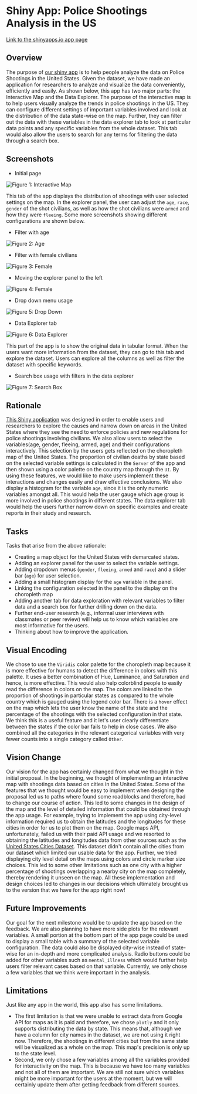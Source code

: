 # Shiny App: Police Shootings Analysis in the US

[Link to the shinyapps.io app page](https://adityashrm21.shinyapps.io/us-police-shootings-analysis/)

## Overview

  The purpose of [our shiny app](https://adityashrm21.shinyapps.io/us-police-shootings-analysis/) is to help people analyze the data on Police Shootings in the United States. Given the dataset, we have made an application for researchers to analyze and visualize the data conveniently, efficiently and easily. As shown below, this app has two major parts: the Interactive Map and the Data Explorer. The purpose of the interactive map is to help users visually analyze the trends in police shootings in the US. They can configure different settings of important variables involved and look at the distribution of the data state-wise on the map. Further, they can filter out the data with these variables in the data explorer tab to look at particular data points and any specific variables from the whole dataset. This tab would also allow the users to search for any terms for filtering the data through a search box.

## Screenshots

- Initial page

![Figure 1: Interactive Map](../imgs/initial_data.png)

This tab of the app displays the distribution of shootings with user selected settings on the map. In the explorer panel, the user can adjust the `age`, `race`, `gender` of the shot civilians, as well as how the shot civilians were `armed` and how they were `fleeing`. Some more screenshots showing different configurations are shown below.

- Filter with age

![Figure 2: Age](../imgs/age_filter.png)

- Filter with female civilians

![Figure 3: Female](../imgs/more_filters.png)

- Moving the explorer panel to the left

![Figure 4: Female](../imgs/more_filters.png)

- Drop down menu usage

![Figure 5: Drop Down](../imgs/drop_down.png)

- Data Explorer tab

![Figure 6: Data Explorer](../imgs/data_explorer.png)

This part of the app is to show the original data in tabular format. When the users want more information from the dataset, they can go to this tab and explore the dataset. Users can explore all the columns as well as filter the dataset with specific keywords.

- Search box usage with filters in the data explorer

![Figure 7: Search Box](../imgs/search_box.png)

## Rationale

[This Shiny application](https://adityashrm21.shinyapps.io/us-police-shootings-analysis/) was designed in order to enable users and researchers to explore the causes and narrow down on areas in the United States where they see the need to enforce policies and new regulations for police shootings involving civilians. We also allow users to select the variables(age, gender, fleeing, armed, age) and their configurations interactively. This selection by the users gets reflected on the choropleth map of the United States. The proportion of civilian deaths by state based on the selected variable settings is calculated in the `Server` of the app and then shown using a color palette on the country map through the `UI`. By using these features, we would like to make users implement these interactions and changes easily and draw effective conclusions. We also display a histogram for the variable `age`, since it is the only numeric variables amongst all. This would help the user gauge which age group is more involved in police shootings in different states. The data explorer tab would help the users further narrow down on specific examples and create reports in their study and research.

## Tasks

Tasks that arise from the above rationale:

- Creating a map object for the United States with demarcated states.
- Adding an explorer panel for the user to select the variable settings.
- Adding dropdown menus (`gender`, `fleeing`, `armed` and `race`) and a slider bar (`age`) for user selection.
- Adding a small histogram display for the `age` variable in the panel.
- Linking the configuration selected in the panel to the display on the choropleth map
- Adding another tab for data exploration with relevant variables to filter data and a search box for further drilling down on the data.
- Further end-user research (e.g., informal user interviews with classmates or peer review) will help us to know which variables are most informative for the users.
- Thinking about how to improve the application.

## Visual Encoding

We chose to use the `Viridis` color palette for the choropleth map because it is more effective for humans to detect the difference in colors with this palette. It uses a better combination of Hue, Luminance, and Saturation and hence, is more effective. This would also help colorblind people to easily read the difference in colors on the map. The colors are linked to the proportion of shootings in particular states as compared to the whole country which is gauged using the legend color bar. There is a `hover` effect on the map which lets the user know the name of the state and the percentage of the shootings with the selected configuration in that state. We think this is a useful feature and it let's user clearly differentiate between the states if the color bar fails to help in close cases. We also combined all the categories in the relevant categorical variables with very fewer counts into a single category called `Other`.

## Vision Change

Our vision for the app has certainly changed from what we thought in the initial proposal. In the beginning, we thought of implementing an interactive map with shootings data based on cities in the United States. Some of the features that we thought would be easy to implement when designing the proposal led us to paths where found some roadblocks and therefore, had to change our course of action. This led to some changes in the design of the map and the level of detailed information that could be obtained through the app usage. For example, trying to implement the app using city-level information required us to obtain the latitudes and the longitudes for these cities in order for us to plot them on the map. Google maps API, unfortunately, failed us with their paid API usage and we resorted to obtaining the latitudes and longitudes data from other sources such as the [United States Cities Dataset](https://simplemaps.com/data/us-cities). This dataset didn't contain all the cities from our dataset which limited our usable data for the app. Further, we tried displaying city level detail on the maps using colors and circle marker size choices. This led to some other limitations such as one city with a higher percentage of shootings overlapping a nearby city on the map completely, thereby rendering it unseen on the map. All these implementation and design choices led to changes in our decisions which ultimately brought us to the version that we have for the app right now!

## Future Improvements

Our goal for the next milestone would be to update the app based on the feedback. We are also planning to have more side plots for the relevant variables. A small portion at the bottom part of the app page could be used to display a small table with a summary of the selected variable configuration. The data could also be displayed city-wise instead of state-wise for an in-depth and more complicated analysis. Radio buttons could be added for other variables such as `mental_illness` which would further help users filter relevant cases based on that variable. Currently, we only chose a few variables that we think were important in the analysis.

## Limitations

Just like any app in the world, this app also has some limitations.

- The first limitation is that we were unable to extract data from Google API for maps as it is paid and therefore, we chose `plotly` and it only supports distributing the data by state. This means that, although we have a column for city names in the dataset, we are not using it right now. Therefore, the shootings in different cities but from the same state will be visualized as a whole on the map. This map's precision is only up to the state level.
- Second, we only chose a few variables among all the variables provided for interactivity on the map. This is because we have too many variables and not all of them are important. We are still not sure which variables might be more important for the users at the moment, but we will certainly update them after getting feedback from different sources.

